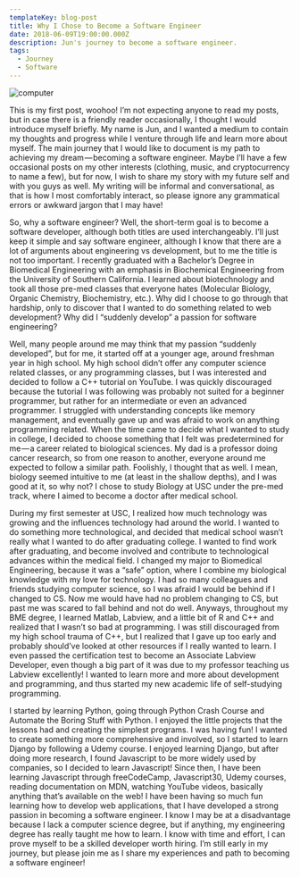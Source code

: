 ```yaml
---
templateKey: blog-post
title: Why I Chose to Become a Software Engineer
date: 2018-06-09T19:00:00.000Z
description: Jun's journey to become a software engineer.
tags:
  - Journey
  - Software
---
```

![computer](/img/software.jpeg)

This is my first post, woohoo! I’m not expecting anyone to read my posts, but in case there is a friendly reader occasionally, I thought I would introduce myself briefly. My name is Jun, and I wanted a medium to contain my thoughts and progress while I venture through life and learn more about myself. The main journey that I would like to document is my path to achieving my dream — becoming a software engineer. Maybe I’ll have a few occasional posts on my other interests (clothing, music, and cryptocurrency to name a few), but for now, I wish to share my story with my future self and with you guys as well. My writing will be informal and conversational, as that is how I most comfortably interact, so please ignore any grammatical errors or awkward jargon that I may have!

So, why a software engineer? Well, the short-term goal is to become a software developer, although both titles are used interchangeably. I’ll just keep it simple and say software engineer, although I know that there are a lot of arguments about engineering vs development, but to me the title is not too important. I recently graduated with a Bachelor’s Degree in Biomedical Engineering with an emphasis in Biochemical Engineering from the University of Southern California. I learned about biotechnology and took all those pre-med classes that everyone hates (Molecular Biology, Organic Chemistry, Biochemistry, etc.). Why did I choose to go through that hardship, only to discover that I wanted to do something related to web development? Why did I “suddenly develop” a passion for software engineering?

Well, many people around me may think that my passion “suddenly developed”, but for me, it started off at a younger age, around freshman year in high school. My high school didn’t offer any computer science related classes, or any programming classes, but I was interested and decided to follow a C++ tutorial on YouTube. I was quickly discouraged because the tutorial I was following was probably not suited for a beginner programmer, but rather for an intermediate or even an advanced programmer. I struggled with understanding concepts like memory management, and eventually gave up and was afraid to work on anything programming related. When the time came to decide what I wanted to study in college, I decided to choose something that I felt was predetermined for me — a career related to biological sciences. My dad is a professor doing cancer research, so from one reason to another, everyone around me expected to follow a similar path. Foolishly, I thought that as well. I mean, biology seemed intuitive to me (at least in the shallow depths), and I was good at it, so why not? I chose to study Biology at USC under the pre-med track, where I aimed to become a doctor after medical school.

During my first semester at USC, I realized how much technology was growing and the influences technology had around the world. I wanted to do something more technological, and decided that medical school wasn’t really what I wanted to do after graduating college. I wanted to find work after graduating, and become involved and contribute to technological advances within the medical field. I changed my major to Biomedical Engineering, because it was a “safe” option, where I combine my biological knowledge with my love for technology. I had so many colleagues and friends studying computer science, so I was afraid I would be behind if I changed to CS. Now me would have had no problem changing to CS, but past me was scared to fall behind and not do well. Anyways, throughout my BME degree, I learned Matlab, Labview, and a little bit of R and C++ and realized that I wasn’t so bad at programming. I was still discouraged from my high school trauma of C++, but I realized that I gave up too early and probably should’ve looked at other resources if I really wanted to learn. I even passed the certification test to become an Associate Labview Developer, even though a big part of it was due to my professor teaching us Labview excellently! I wanted to learn more and more about development and programming, and thus started my new academic life of self-studying programming.

I started by learning Python, going through Python Crash Course and Automate the Boring Stuff with Python. I enjoyed the little projects that the lessons had and creating the simplest programs. I was having fun! I wanted to create something more comprehensive and involved, so I started to learn Django by following a Udemy course. I enjoyed learning Django, but after doing more research, I found Javascript to be more widely used by companies, so I decided to learn Javascript! Since then, I have been learning Javascript through freeCodeCamp, Javascript30, Udemy courses, reading documentation on MDN, watching YouTube videos, basically anything that’s available on the web! I have been having so much fun learning how to develop web applications, that I have developed a strong passion in becoming a software engineer. I know I may be at a disadvantage because I lack a computer science degree, but if anything, my engineering degree has really taught me how to learn. I know with time and effort, I can prove myself to be a skilled developer worth hiring. I’m still early in my journey, but please join me as I share my experiences and path to becoming a software engineer!
